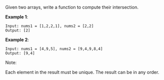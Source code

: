 
Given two arrays, write a function to compute their intersection.

**Example 1**:
```
Input: nums1 = [1,2,2,1], nums2 = [2,2]
Output: [2]
```
**Example 2**:
```
Input: nums1 = [4,9,5], nums2 = [9,4,9,8,4]
Output: [9,4]
```

Note:

Each element in the result must be unique.
The result can be in any order.